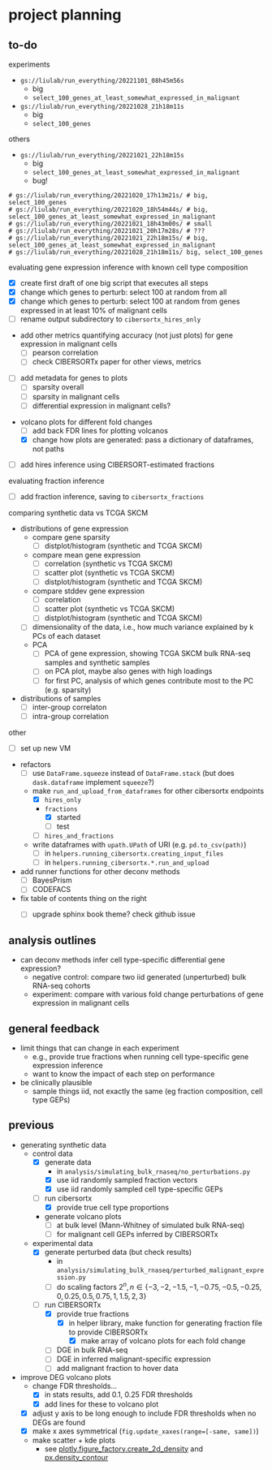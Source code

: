 # project planning

## to-do

experiments
- `gs://liulab/run_everything/20221101_08h45m56s`
  - big
  - `select_100_genes_at_least_somewhat_expressed_in_malignant`
- `gs://liulab/run_everything/20221028_21h18m11s`
  - big
  - `select_100_genes`

others
- `gs://liulab/run_everything/20221021_22h18m15s`
  - big
  - `select_100_genes_at_least_somewhat_expressed_in_malignant`
  - bug!


```
# gs://liulab/run_everything/20221020_17h13m21s/ # big, select_100_genes
# gs://liulab/run_everything/20221020_18h54m44s/ # big, select_100_genes_at_least_somewhat_expressed_in_malignant
# gs://liulab/run_everything/20221021_18h43m00s/ # small
# gs://liulab/run_everything/20221021_20h17m28s/ # ???
# gs://liulab/run_everything/20221021_22h18m15s/ # big, select_100_genes_at_least_somewhat_expressed_in_malignant
# gs://liulab/run_everything/20221028_21h18m11s/ big, select_100_genes
```

evaluating gene expression inference with known cell type composition
- [x] create first draft of one big script that executes all steps
- [x] change which genes to perturb: select 100 at random from all
- [x] change which genes to perturb: select 100 at random from genes expressed in at least 10% of malignant cells
- [ ] rename output subdirectory to `cibersortx_hires_only`
- add other metrics quantifying accuracy (not just plots) for gene expression in malignant cells
  - [ ] pearson correlation
  - [ ] check CIBERSORTx paper for other views, metrics
- [ ] add metadata for genes to plots
  - [ ] sparsity overall
  - [ ] sparsity in malignant cells
  - [ ] differential expression in malignant cells?
- volcano plots for different fold changes
  - [ ] add back FDR lines for plotting volcanos
  - [x] change how plots are generated: pass a dictionary of dataframes, not paths
- [ ] add hires inference using CIBERSORT-estimated fractions

evaluating fraction inference
- [ ] add fraction inference, saving to `cibersortx_fractions`

comparing synthetic data vs TCGA SKCM
- distributions of gene expression
  - compare gene sparsity
    - [ ] distplot/histogram (synthetic and TCGA SKCM)
  - compare mean gene expression
    - [ ] correlation (synthetic vs TCGA SKCM)
    - [ ] scatter plot (synthetic vs TCGA SKCM)
    - [ ] distplot/histogram (synthetic and TCGA SKCM)
  - compare stddev gene expression
    - [ ] correlation
    - [ ] scatter plot (synthetic vs TCGA SKCM)
    - [ ] distplot/histogram (synthetic and TCGA SKCM)
  - [ ] dimensionality of the data, i.e., how much variance explained by k PCs of each dataset
  - PCA
    - [ ] PCA of gene expression, showing TCGA SKCM bulk RNA-seq samples and synthetic samples
    - [ ] on PCA plot, maybe also genes with high loadings
    - [ ] for first PC, analysis of which genes contribute most to the PC (e.g. sparsity)
- distributions of samples
  - [ ] inter-group correlaton
  - [ ] intra-group correlation

other
- [ ] set up new VM
- refactors
  - [ ] use `DataFrame.squeeze` instead of `DataFrame.stack` (but does `dask.dataframe` implement `squeeze`?)
  - make `run_and_upload_from_dataframes` for other cibersortx endpoints
    - [x] `hires_only`
    - `fractions`
      - [x] started
      - [ ] test
    - [ ] `hires_and_fractions`
  - write dataframes with `upath.UPath` of URI (e.g. `pd.to_csv(path)`)
    - [ ] in `helpers.running_cibersortx.creating_input_files`
    - [ ] in `helpers.running_cibersortx.*.run_and_upload`
- add runner functions for other deconv methods
  - [ ] BayesPrism
  - [ ] CODEFACS
- fix table of contents thing on the right
  - [ ] upgrade sphinx book theme? check github issue


## analysis outlines

- can deconv methods infer cell type-specific differential gene expression?
  - negative control: compare two iid generated (unperturbed) bulk RNA-seq cohorts
  - experiment: compare with various fold change perturbations of gene expression in malignant cells

## general feedback

- limit things that can change in each experiment
  - e.g., provide true fractions when running cell type-specific gene expression inference
  - want to know the impact of each step on performance
- be clinically plausible
  - sample things iid, not exactly the same (eg fraction composition, cell type GEPs)

## previous

- generating synthetic data
  - control data
    - [x] generate data
      - in `analysis/simulating_bulk_rnaseq/no_perturbations.py`
      - [x] use iid randomly sampled fraction vectors
      - [x] use iid randomly sampled cell type-specific GEPs
    - [ ] run cibersortx
      - [x] provide true cell type proportions
    - generate volcano plots
      - [ ] at bulk level (Mann-Whitney of simulated bulk RNA-seq)
      - [ ] for malignant cell GEPs inferred by CIBERSORTx
  - experimental data
    - [x] generate perturbed data (but check results)
      - in `analysis/simulating_bulk_rnaseq/perturbed_malignant_expression.py`
      - [ ] do scaling factors $2^n, n \in \{-3, -2, -1.5, -1, -0.75, -0.5, -0.25, 0, 0.25, 0.5, 0.75, 1, 1.5, 2, 3\}$
    - [ ] run CIBERSORTx
      - [x] provide true fractions
        - [x] in helper library, make function for generating fraction file to provide CIBERSORTx
          - [x] make array of volcano plots for each fold change
      - [ ] DGE in bulk RNA-seq
      - [ ] DGE in inferred malignant-specific expression
      - [ ] add malignant fraction to hover data

- improve DEG volcano plots
  - change FDR thresholds...
    - [x] in stats results, add 0.1, 0.25 FDR thresholds
    - [x] add lines for these to volcano plot
  - [x] adjust y axis to be long enough to include FDR thresholds when no DEGs are found
  - [x] make x axes symmetrical (`fig.update_xaxes(range=[-same, same])`)
  - make scatter + kde plots
    - see [plotly.figure_factory.create_2d_density](https://plotly.com/python/v3/density-plots/) and [px.density_contour](https://plotly.com/python/2d-histogram-contour/)
